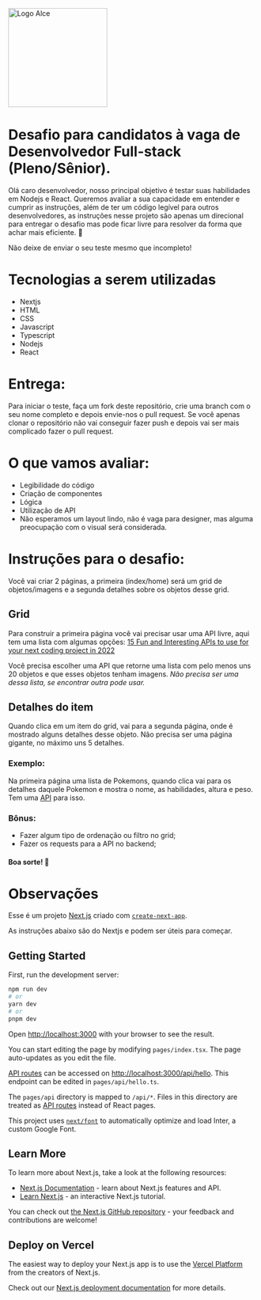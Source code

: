 <img src="https://assets-alce-rocks.s3.sa-east-1.amazonaws.com/logo_alceamarelo_fundotransparente.png" alt="Logo Alce" style="height: auto; width: 200px;"/>
 
# Desafio para candidatos à vaga de Desenvolvedor Full-stack (Pleno/Sênior).

Olá caro desenvolvedor, nosso principal objetivo é testar suas habilidades em Nodejs e React. Queremos avaliar a sua capacidade em entender e cumprir as instruções, além de ter um código legível para outros desenvolvedores, as instruções nesse projeto são apenas um direcional para entregar o desafio mas pode ficar livre para resolver da forma que achar mais eficiente. 🚀

Não deixe de enviar o seu teste mesmo que incompleto!

# Tecnologias a serem utilizadas

- Nextjs
- HTML
- CSS
- Javascript
- Typescript
- Nodejs
- React

# Entrega:

Para iniciar o teste, faça um fork deste repositório, crie uma branch com o seu nome completo e depois envie-nos o pull request. Se você apenas clonar o repositório não vai conseguir fazer push e depois vai ser mais complicado fazer o pull request.

# O que vamos avaliar:

- Legibilidade do código
- Criação de componentes
- Lógica
- Utilização de API
- Não esperamos um layout lindo, não é vaga para designer, mas alguma preocupação com o visual será considerada.

# Instruções para o desafio:

Você vai criar 2 páginas, a primeira (index/home) será um grid de objetos/imagens e a segunda detalhes sobre os objetos desse grid.

## Grid

Para construir a primeira página você vai precisar usar uma API livre, aqui tem uma lista com algumas opções: [15 Fun and Interesting APIs to use for your next coding project in 2022](https://medium.com/codex/15-fun-and-interesting-apis-to-use-for-your-next-coding-project-in-2022-86a4ff3a2742)

Você precisa escolher uma API que retorne uma lista com pelo menos uns 20 objetos e que esses objetos tenham imagens. _Não precisa ser uma dessa lista, se encontrar outra pode usar._

## Detalhes do item

Quando clica em um item do grid, vai para a segunda página, onde é mostrado alguns detalhes desse objeto. Não precisa ser uma página gigante, no máximo uns 5 detalhes.

### Exemplo:

Na primeira página uma lista de Pokemons, quando clica vai para os detalhes daquele Pokemon e mostra o nome, as habilidades, altura e peso. Tem uma [API](https://pokeapi.co/) para isso.

### Bônus:

- Fazer algum tipo de ordenação ou filtro no grid;
- Fazer os requests para a API no backend;

#### Boa sorte! 🚀

# Observações

Esse é um projeto [Next.js](https://nextjs.org/) criado com [`create-next-app`](https://github.com/vercel/next.js/tree/canary/packages/create-next-app).

As instruções abaixo são do Nextjs e podem ser úteis para começar.

## Getting Started

First, run the development server:

```bash
npm run dev
# or
yarn dev
# or
pnpm dev
```

Open [http://localhost:3000](http://localhost:3000) with your browser to see the result.

You can start editing the page by modifying `pages/index.tsx`. The page auto-updates as you edit the file.

[API routes](https://nextjs.org/docs/api-routes/introduction) can be accessed on [http://localhost:3000/api/hello](http://localhost:3000/api/hello). This endpoint can be edited in `pages/api/hello.ts`.

The `pages/api` directory is mapped to `/api/*`. Files in this directory are treated as [API routes](https://nextjs.org/docs/api-routes/introduction) instead of React pages.

This project uses [`next/font`](https://nextjs.org/docs/basic-features/font-optimization) to automatically optimize and load Inter, a custom Google Font.

## Learn More

To learn more about Next.js, take a look at the following resources:

- [Next.js Documentation](https://nextjs.org/docs) - learn about Next.js features and API.
- [Learn Next.js](https://nextjs.org/learn) - an interactive Next.js tutorial.

You can check out [the Next.js GitHub repository](https://github.com/vercel/next.js/) - your feedback and contributions are welcome!

## Deploy on Vercel

The easiest way to deploy your Next.js app is to use the [Vercel Platform](https://vercel.com/new?utm_medium=default-template&filter=next.js&utm_source=create-next-app&utm_campaign=create-next-app-readme) from the creators of Next.js.

Check out our [Next.js deployment documentation](https://nextjs.org/docs/deployment) for more details.
